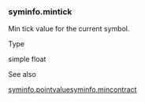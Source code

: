 ### syminfo.mintick

Min tick value for the current symbol.

Type

simple float

See also

[syminfo.pointvalue](#var_syminfo.pointvalue)[syminfo.mincontract](#var_syminfo.mincontract)
